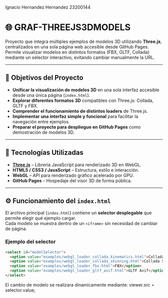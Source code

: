 Ignacio Hernandez Hernandez 23200144
# 🌐 GRAF-THREEJS3DMODELS

Proyecto que integra múltiples ejemplos de modelos 3D utilizando **Three.js**, centralizados en una sola página web accesible desde GitHub Pages.  
Permite visualizar modelos en distintos formatos (FBX, GLTF, Collada) mediante un selector interactivo, evitando cambiar manualmente la URL.

---

## 🎯 Objetivos del Proyecto

- **Unificar la visualización de modelos 3D** en una sola interfaz accesible desde una única página (`index.html`).
- **Explorar diferentes formatos 3D** compatibles con Three.js: Collada, GLTF y FBX.
- **Comprender el funcionamiento de distintos loaders** de Three.js.
- **Implementar una interfaz simple y funcional** para facilitar la navegación entre ejemplos.
- **Preparar el proyecto para despliegue en GitHub Pages** como demostración de modelos 3D.

---

## 🧩 Tecnologías Utilizadas

- **[Three.js](https://threejs.org/)** – Librería JavaScript para renderizado 3D en WebGL.  
- **HTML5 / CSS3 / JavaScript** – Estructura, estilo e interacción.  
- **WebGL** – API para renderizado gráfico acelerado por GPU.  
- **GitHub Pages** – Hospedaje del visor 3D de forma pública.

---

## ⚙️ Funcionamiento del `index.html`

El archivo principal (`index.html`) contiene un **selector desplegable** que permite elegir qué ejemplo cargar.  
Cada modelo se muestra dentro de un `<iframe>` sin necesidad de cambiar de página.

### Ejemplo del selector
```html
<select id="modelSelector">
  <option value="examples/webgl_loader_collada_kinematics.html">Collada Kinematics</option>
  <option value="examples/webgl_loader_collada_skinning.html">Collada Skinning</option>
  <option value="examples/webgl_loader_fbx.html">FBX</option>
  <option value="examples/webgl_loader_gltf_avif.html">GLTF Avif</option>
</select>
```
El cambio de modelo se realizara dinamicamente mediante:
viewer.src = selector.value;
